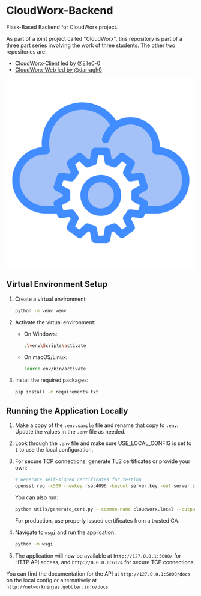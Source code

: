 # CloudWorx-Backend

Flask-Based Backend for CloudWorx project.

As part of a joint project called "CloudWorx", this repository is part of a three part series involving the work of three students.
The other two repositories are:

- [CloudWorx-Client led by @Elle0-0](https://github.com/Elle0-0/CloudWorx-Desktop-Client)
- [CloudWorx-Web led by @darragh0](https://github.com/darragh0/CloudWorx-WApp)

![CloudWorx Logo](cloudworx-logo.png)

## Virtual Environment Setup

1. Create a virtual environment:

    ```bash
    python -m venv venv
    ```

2. Activate the virtual environment:
    - On Windows:

      ```bash
      .\venv\Scripts\activate
      ```

    - On macOS/Linux:

      ```bash
      source env/bin/activate
      ```

3. Install the required packages:

    ```bash
    pip install -r requirements.txt
    ```

## Running the Application Locally

1. Make a copy of the `.env.sample` file and rename that copy to `.env`. Update the values in the `.env` file as needed.

2. Look through the `.env` file and make sure USE_LOCAL_CONFIG is set to `1` to use the local configuration.

3. For secure TCP connections, generate TLS certificates or provide your own:

    ```bash
    # Generate self-signed certificates for testing
    openssl req -x509 -newkey rsa:4096 -keyout server.key -out server.crt -days 365 -nodes
    ```

    You can also run:

    ```bash
    python utils/generate_cert.py --common-name cloudworx.local --output-dir .
    ```

   For production, use properly issued certificates from a trusted CA.

4. Navigate to `wsgi` and run the application:

    ```bash
    python -m wsgi
    ```

5. The application will now be available at `http://127.0.0.1:5000/` for HTTP API access, and `http://0.0.0.0:6174` for secure TCP connections.

You can find the documentation for the API at `http://127.0.0.1:5000/docs` on the local config or alternatively at `http://networkninjas.gobbler.info/docs`
